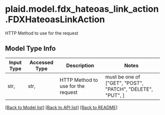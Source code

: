 # plaid.model.fdx_hateoas_link_action.FDXHateoasLinkAction

HTTP Method to use for the request

## Model Type Info
Input Type | Accessed Type | Description | Notes
------------ | ------------- | ------------- | -------------
str,  | str,  | HTTP Method to use for the request | must be one of ["GET", "POST", "PATCH", "DELETE", "PUT", ] 

[[Back to Model list]](../../README.md#documentation-for-models) [[Back to API list]](../../README.md#documentation-for-api-endpoints) [[Back to README]](../../README.md)

